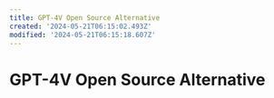 ```yaml
---
title: GPT-4V Open Source Alternative
created: '2024-05-21T06:15:02.493Z'
modified: '2024-05-21T06:15:18.607Z'
---
```


# GPT-4V Open Source Alternative


